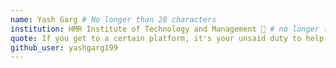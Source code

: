 ```yaml
---
name: Yash Garg # No longer than 28 characters
institution: HMR Institute of Technology and Management 🚩 # no longer than 58 characters
quote: If you get to a certain platform, it's your unsaid duty to help others reach the same in lesser time # no longer than 100 characters, avoid using quotes(") to guarantee the format remains the same.
github_user: yashgarg199
---
```

